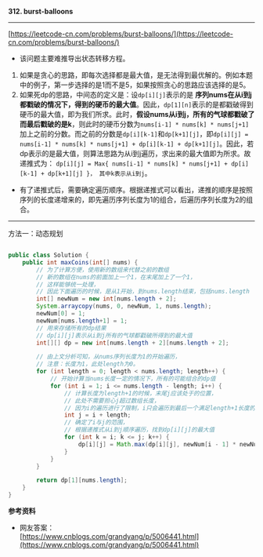 **312. burst-balloons**  

---
[https://leetcode-cn.com/problems/burst-balloons/](https://leetcode-cn.com/problems/burst-balloons/)  

* 该问题主要难推导出状态转移方程。  
1. 如果是贪心的思路，即每次选择都是最大值，是无法得到最优解的。例如本题中的例子，第一步选择的是1而不是5，如果按照贪心的思路应该选择的是5。
2. 如果死dp的思路，中间态的定义是：设`dp[i][j]`表示的是 **序列nums在从i到j都戳破的情况下，得到的硬币的最大值**。因此，`dp[1][n]`表示的是都戳破得到硬币的最大值，即为我们所求。此时，**假设nums从i到j，所有的气球都戳破了而最后戳破的是k**，则此时的硬币分数为`nums[i-1] * nums[k] * nums[j+1]` 加上之前的分数。而之前的分数是`dp[i][k-1]`和`dp[k+1][j]`，即`dp[i][j] = nums[i-1] * nums[k] * nums[j+1] + dp[i][k-1] + dp[k+1][j]`。因此，若dp表示的是最大值，则算法思路为从i到j遍历，求出来的最大值即为所求。故递推式为： `dp[i][j] = Max{ nums[i-1] * nums[k] * nums[j+1] + dp[i][k-1] + dp[k+1][j] }， 其中k表示从i到j`。

* 有了递推式后，需要确定遍历顺序。根据递推式可以看出，递推的顺序是按照序列的长度递增来的，即先遍历序列长度为1的组合，后遍历序列长度为2的组合。

---

方法一：动态规划  

```java  

public class Solution {
    public int maxCoins(int[] nums) {
        // 为了计算方便，使用新的数组来代替之前的数组
        // 新的数组在nums的前面加上一个1，在末尾加上了一个1，
        // 这样能够统一处理，
        // 因此下面遍历的时候，是从1开始，到nums.length结束，包括nums.length
        int[] newNum = new int[nums.length + 2];
        System.arraycopy(nums, 0, newNum, 1, nums.length);
        newNum[0] = 1;
        newNum[nums.length+1] = 1;
        // 用来存储所有的dp结果
        // dp[i][j]表示从i到j所有的气球都戳破所得到的最大值
        int[][] dp = new int[nums.length + 2][nums.length + 2];

        // 由上文分析可知，从nums序列长度为1的开始遍历，
        // 注意：长度为1，此处length为0。
        for (int length = 0; length < nums.length; length++) {
            // 开始计算当nums长度一定的情况下，所有的可能组合的dp值
            for (int i = 1; i <= nums.length - length; i++) {
                // 计算长度为length+1的时候，末尾j应该处于的位置，
                // 此处不需要担心j超过数组长度，
                // 因为i的遍历进行了限制，i只会遍历到最后一个满足length+1长度的起始索引位置
                int j = i + length;
                // 确定了i与j的范围，
                // 根据递推式从i到j顺序遍历，找到dp[i][j]的最大值
                for (int k = i; k <= j; k++) {
                    dp[i][j] = Math.max(dp[i][j], newNum[i - 1] * newNum[k] * newNum[j+1 ] + dp[i][k - 1] + dp[k + 1][j]);
                }
            }
        }

        return dp[1][nums.length];
    }
}

```  

**参考资料**  
* 网友答案：   
[https://www.cnblogs.com/grandyang/p/5006441.html](https://www.cnblogs.com/grandyang/p/5006441.html)  
